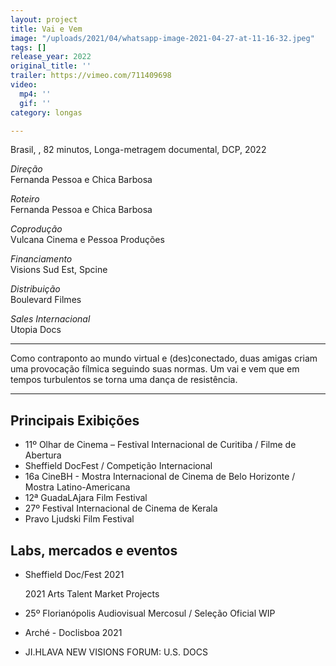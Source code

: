 ```yaml
---
layout: project
title: Vai e Vem
image: "/uploads/2021/04/whatsapp-image-2021-04-27-at-11-16-32.jpeg"
tags: []
release_year: 2022
original_title: ''
trailer: https://vimeo.com/711409698
video:
  mp4: ''
  gif: ''
category: longas

---
```

Brasil, , 82 minutos, Longa-metragem documental, DCP, 2022

_Direção_  
Fernanda Pessoa e Chica Barbosa

_Roteiro_  
Fernanda Pessoa e Chica Barbosa

_Coprodução_  
Vulcana Cinema e Pessoa Produções

_Financiamento_  
Visions Sud Est, Spcine

_Distribuição_  
Boulevard Filmes

_Sales Internacional_  
Utopia Docs

***

Como contraponto ao mundo virtual e (des)conectado, duas amigas criam uma provocação fílmica seguindo suas normas. Um vai e vem que em tempos turbulentos se torna uma dança de resistência.

***

## Principais Exibições

* 11º Olhar de Cinema – Festival Internacional de Curitiba / Filme de Abertura
* Sheffield DocFest / Competição Internacional
* 16a CineBH - Mostra Internacional de Cinema de Belo Horizonte / Mostra Latino-Americana
* 12ª GuadaLAjara Film Festival
* 27º Festival Internacional de Cinema de Kerala
* Pravo Ljudski Film Festival

## Labs, mercados e eventos

* Sheffield Doc/Fest 2021

  2021 Arts Talent Market Projects
* 25º Florianópolis Audiovisual Mercosul / Seleção Oficial WIP
* Arché - Doclisboa 2021
* JI.HLAVA NEW VISIONS FORUM: U.S. DOCS